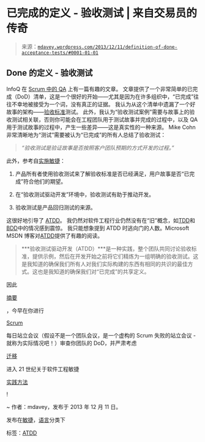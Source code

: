 <!--yml

分类：未分类

日期：2024 年 5 月 18 日，05:56:27

-->

# 已完成的定义 - 验收测试 | 来自交易员的传奇

> 来源：[`mdavey.wordpress.com/2013/12/11/definition-of-done-acceptance-tests/#0001-01-01`](https://mdavey.wordpress.com/2013/12/11/definition-of-done-acceptance-tests/#0001-01-01)

## Done 的定义 - 验收测试

InfoQ 在 [Scrum 中的 QA](http://www.infoq.com/articles/experience-qa-scrum) 上有一篇有趣的文章。 文章提供了一个非常简单的已完成（DoD）清单，这是一个很好的开始——尤其是因为在许多组织中，“已完成”往往不幸地被接受为一个词，没有真正的证据。 我认为从这个清单中遗漏了一个好故事的架构——[验收标准](http://guide.agilealliance.org/guide/acceptance.html)测试。 此外，我认为“验收测试案例”需要与故事上的验收测试相关联，否则你可能会在工程团队用于测试故事并完成的过程中，以及 QA 用于测试故事的过程中，产生一些差异——这是真实性的一种来源。 Mike Cohn 非常清晰地为“测试”需要被认为“已完成”的所有人总结了验收测试：

> *“验收测试是验证故事是否按照客户团队预期的方式开发的过程。”*

此外，参考自[实施敏捷](http://implementingagile.blogspot.com/2011/05/acceptance-tests-in-scrum.html)：

1.  产品所有者使用验收测试来了解验收标准是否已经满足，用户故事是否“已完成”符合他们的期望。

1.  在“验收测试驱动开发”环境中，验收测试有助于推动开发。

1.  验收测试是产品回归测试的来源。

这很好地引导了 [ATDD](http://www.amazon.co.uk/ATDD-Example-Test-driven-Development-Addison-Wesley/dp/0321784154)。 我仍然对软件工程行业仍然没有在“旧”概念，如[TDD](http://www.agilesparks.com/files/ATDD+TDD.pdf)和[BDD](http://prezi.com/hpmea53mz8hx/balancing-atdd-gui-automation-exploratory-testing/)中的情况感到震惊。 我只能想象提到 ATDD 时逃向门的人数。Microsoft MSDN 博客对[ATDD](http://blogs.msdn.com/b/qingsongyao/archive/2013/09/15/acceptance-testing-driven-development-atdd-use-specflow.aspx)提供了有趣的阅读。

> ***验收测试驱动开发（ATDD）***是一种实践，整个团队共同讨论验收标准，提供示例，然后在开发开始之前将它们精炼为一组明确的验收测试。这是我知道的确保我们所有人对我们实际构建的东西有相同的共识的最佳方式。这也是我知道的确保我们对“已完成”的共享定义。

因此

[摘要](http://prezi.com/hpmea53mz8hx/balancing-atdd-gui-automation-exploratory-testing/)

，今早在你进行

[Scrum](http://www.amazon.co.uk/Executable-Specifications-Scrum-Practical-Requirements/dp/0321784138)

每日站立会议（假设不是一个团队会议，是一个虚构的 Scrum 失败的站立会议 - 就称为实际情况吧！）审查你团队的 DoD，并严肃考虑

[迁移](http://www.informit.com/articles/article.aspx?p=1905549)

进入 21 世纪关于软件工程敏捷

[实践方法](http://www.infoq.com/articles/atdd-from-the-trenches)

!

~ 作者：mdavey，发布于 2013 年 12 月 11 日。

发布在[敏捷](https://mdavey.wordpress.com/category/agile/)，[语言](https://mdavey.wordpress.com/category/languages/)分类下

标签：[ATDD](https://mdavey.wordpress.com/tag/atdd/)
